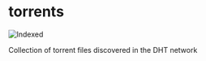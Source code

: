 torrents 
========
![Indexed](https://img.shields.io/badge/indexed-239078-blue)

Collection of torrent files discovered in the DHT network
